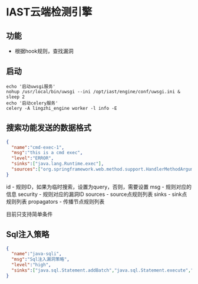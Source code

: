 # IAST云端检测引擎

## 功能
- 根据hook规则，查找漏洞

## 启动
```shell script
echo '启动uwsgi服务'
nohup /usr/local/bin/uwsgi --ini /opt/iast/engine/conf/uwsgi.ini &
sleep 2
echo '启动celery服务'
celery -A lingzhi_engine worker -l info -E
```


## 搜索功能发送的数据格式
```json
{
  "name":"cmd-exec-1",
  "msg":"this is a cmd exec",
  "level":"ERROR",
  "sinks":["java.lang.Runtime.exec"],
  "sources":["org.springframework.web.method.support.HandlerMethodArgumentResolverComposite.resolveArgument"]
}
```
id - 规则ID，如果为临时搜索，设置为query，否则，需要设置
msg - 规则对应的信息
security - 规则对应的漏洞ID
sources - source点规则列表
sinks - sink点规则列表
propagators - 传播节点规则列表

目前只支持简单条件

## Sql注入策略
```json
{
  "name":"java-sqli",
  "msg":"Sql注入漏洞策略",
  "level":"high",
  "sinks":["java.sql.Statement.addBatch","java.sql.Statement.execute","java.sql.Statement.executeQuery","java.sql.Connection.prepareCall","java.sql.Connection.prepareStatement",""]
}
```

